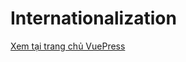 # Internationalization <Badge text="Chưa làm" type="warning" />

[Xem tại trang chủ VuePress](https://vuepress.vuejs.org/guide/i18n.html)